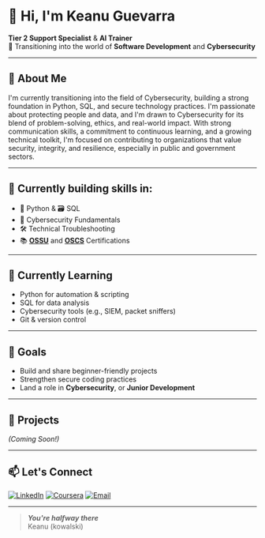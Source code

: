 # 👋 Hi, I'm Keanu Guevarra

**Tier 2 Support Specialist** & **AI Trainer**  
🚀 Transitioning into the world of **Software Development** and **Cybersecurity**

---

## 🌱 About Me

I'm currently transitioning into the field of Cybersecurity, building a strong foundation in Python, SQL, and secure technology practices. I'm passionate about protecting people and data, and I'm drawn to Cybersecurity for its blend of problem-solving, ethics, and real-world impact. With strong communication skills, a commitment to continuous learning, and a growing technical toolkit, I'm focused on contributing to organizations that value security, integrity, and resilience, especially in public and government sectors.

---

## 🔧 Currently building skills in:

- 🐍 Python & 🗃️ SQL
- 🔐 Cybersecurity Fundamentals
- 🛠️ Technical Troubleshooting
- 📚 **[OSSU](https://github.com/kowalski-codes/OSSU-Computer-Science)** and **[OSCS](https://github.com/kowalski-codes/OSCS)** Certifications

---

## 🧠 Currently Learning

- Python for automation & scripting  
- SQL for data analysis  
- Cybersecurity tools (e.g., SIEM, packet sniffers)  
- Git & version control

---

## 🎯 Goals

- Build and share beginner-friendly projects  
- Strengthen secure coding practices  
- Land a role in **Cybersecurity**, or **Junior Development**

---

## 📂 Projects
_(Coming Soon!)_

---

## 📫 Let's Connect
[![LinkedIn](https://img.shields.io/badge/LinkedIn-0A66C2?style=for-the-badge&logo=linkedin&logoColor=white)](https://www.linkedin.com/in/keannu-guevarra-8baa222b0)
[![Coursera](https://img.shields.io/badge/Coursera-white?style=for-the-badge&logo=coursera&logoColor=blue)](https://www.coursera.org/user/92060da2ee73034fa4dd0c5e08e5084a)
[![Email](https://img.shields.io/badge/Email-D14836?style=for-the-badge&logo=gmail&logoColor=white)](mailto:prekowalski@gmail.com)

---

> **_You're halfway there_**  
> Keanu (kowalski)

<!--
# 👋 Hi, I'm Keannu Guevarra #
### Tier 2 Support Specialist & AI Trainer

**🚀 Transitioning into the world of Software Development and Cybersecurity**

**💻 Currently learning: Python, SQL, and fundamental IT/Dev skills**

**🔧 Tools & Technologies I'm Learning:**
* Python
* SQL
* Git & GitHub
* Command Line
* Cybersecurity Basics (SIEM, Packet Sniffing, etc.)

**📈 Current Goals**
* Build and share beginner-friendly Python projects
* Learn secure coding practices
* Explore cybersecurity labs and challenges
* Contribute to open-source projects

**📂 Projects (Coming Soon!)**

**📫 Let's Connect**
* LinkedIn: www.linkedin.com/in/keannu-guevarra-8baa222b0
* Email: prekowalski@gmail.com
-->


<!--
Resume & Portfolio: (add when ready)
-->

<!--
**kowalski-codes/kowalski-codes** is a ✨ _special_ ✨ repository because its `README.md` (this file) appears on your GitHub profile.

Here are some ideas to get you started:

- 🔭 I’m currently working on ...
- 🌱 I’m currently learning ...
- 👯 I’m looking to collaborate on ...
- 🤔 I’m looking for help with ...
- 💬 Ask me about ...
- 📫 How to reach me: ...
- 😄 Pronouns: ...
- ⚡ Fun fact: ...
-->

